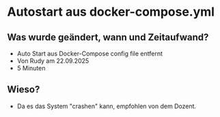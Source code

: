 # Autostart aus docker-compose.yml

## Was wurde geändert, wann und Zeitaufwand?

* Auto Start aus Docker-Compose config file entfernt
* Von Rudy am 22.09.2025
* 5 Minuten

## Wieso?

* Da es das System "crashen" kann, empfohlen von dem Dozent.
